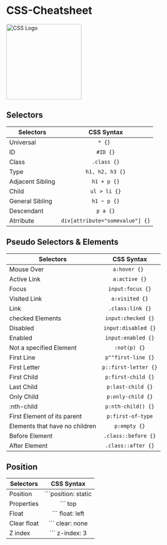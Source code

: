 # CSS-Cheatsheet

<img src="https://upload.wikimedia.org/wikipedia/commons/thumb/3/3d/CSS.3.svg/1200px-CSS.3.svg.png" alt="CSS Logo" width="200px">

## Selectors

| Selectors        | CSS Syntax                            |
| ---------------- |:-------------------------------------:|
| Universal        | ```* {} ```                           |
| ID               | ``` #ID {} ```                        |
| Class            | ``` .class {} ```                     |
| Type             | ``` h1, h2, h3 {} ```                 |
| Adjacent Sibling | ``` h1 + p {} ```                     |
| Child            | ``` ul > li {} ```                    |
| General Sibling  | ``` h1 ~ p {} ```                     |
| Descendant       | ``` p a {} ```                        |
| Atrribute        | ``` div[attribute="somevalue"] {} ``` |

## Pseudo Selectors & Elements

| Selectors                      | CSS Syntax                            |
| ------------------------------ |:-------------------------------------:|
| Mouse Over                     | ```a:hover {} ```                     |
| Active Link                    | ``` a:active {} ```                   |
| Focus                          | ``` input:focus {} ```                |
| Visited Link                   | ``` a:visited {} ```                  |
| Link                           | ``` .class:link {} ```                |
| checked Elements               | ``` input:checked {} ```              |
| Disabled                       | ``` input:disabled {} ```             |
| Enabled                        | ``` input:enabled {} ```              |
| Not a specified Element        | ``` :not(p) {} ```                    |
| First Line                     |  ``` p""first-line {} ```             |
| First Letter                   | ``` p::first-letter {} ```            |
| First Child                    | ``` p:first-child {} ```              |
| Last Child                     | ``` p:last-child {} ```               |
| Only Child                     | ``` p:only-child {} ```               |
| :nth-child                     | ``` p:nth-child() {} ```              |
| First Element of its parent    | ``` p:first-of-type ```               |
| Elements that have no children | ``` p:empty {} ```                    |
| Before Element                 | ``` .class::before {} ```             |
| After Element                  | ``` .class::after {} ```              |

## Position

| Selectors            | CSS Syntax                                                     |
| ---------------------|:--------------------------------------------------------------:|
| Position             | ```position: static | relative | absolute | fixed | sticky ``` |
| Properties           | ``` top | right | bottom | left ```                            |
| Float                | ``` float: left|right|none ```                                 |
| Clear float          | ``` clear: none|left|right|both ```                            |
| Z index              | ``` z-index: 3 | auto | inherit                                |





